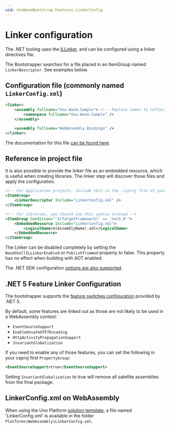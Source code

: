 ```yaml
---
uid: UnoWasmBootstrap.Features.LinkerConfig
---
```


# Linker configuration

The .NET tooling uses the [ILLinker](https://github.com/mono/linker/tree/master/), and can be configured using a linker directives file.

The Bootstrapper searches for a file placed in an ItemGroup named `LinkerDescriptor`. See examples below.

## Configuration file (commonly named `LinkerConfig.xml`)

```xml
<linker>
    <assembly fullname="Uno.Wasm.Sample"> <!-- Replace names to reflect your needs -->
        <namespace fullname="Uno.Wasm.Sample" />
    </assembly>

    <assembly fullname="WebAssembly.Bindings" />
</linker>
```

The documentation for this file [can be found here](https://github.com/dotnet/runtime/blob/9fca0c3dbd3874ed0245b1bdb10547d0ba769d66/docs/tools/illink/data-formats.md).

## Reference in project file

It is also possible to provide the linker file as an embedded resource, which is useful when creating libraries. The linker step will discover those files and apply the configuration.

```xml
<!-- For application projects, include this in the .csproj file of your Wasm project -->
<ItemGroup>
    <LinkerDescriptor Include="LinkerConfig.xml" />
</ItemGroup>

<!-- For libraries, you should use this syntax instead -->
<ItemGroup Condition="'$(TargetFramework)' == 'net5.0'">
    <EmbeddedResource Include="LinkerConfig.xml">
        <LogicalName>$(AssemblyName).xml</LogicalName>
    </EmbeddedResource>
</ItemGroup>
```

The Linker can be disabled completely by setting the `WasmShellILLinkerEnabled` or `PublishTrimmed` property to false. This property has no effect when building with AOT enabled.

The .NET SDK configuration [options are also supported](https://learn.microsoft.com/en-us/dotnet/core/deploying/trimming/trim-self-contained).

## .NET 5 Feature Linker Configuration

The bootstrapper supports the [feature switches configuration](https://github.com/dotnet/runtime/blob/master/docs/workflow/trimming/feature-switches.md) provided by .NET 5.

By default, some features are linked out as those are not likely to be used in a WebAssembly context:

- `EventSourceSupport`
- `EnableUnsafeUTF7Encoding`
- `HttpActivityPropagationSupport`
- `InvariantGlobalization`

If you need to enable any of those features, you can set the following in your csproj first `PropertyGroup`:

```xml
<EventSourceSupport>true</EventSourceSupport>
```

Setting `InvariantGlobalization` to true will remove all satellite assemblies from the final package.

## LinkerConfig.xml on WebAssembly

When using the Uno Platform [solution template](https://aka.platform.uno/app-wizard), a file named 'LinkerConfig.xml' is available in the folder `Platforms\WebAssembly\LinkerConfig.xml`.
